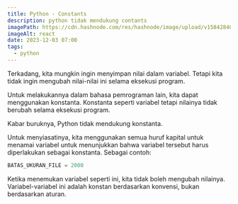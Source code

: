 ```yaml
---
title: Python - Constants
description: python tidak mendukung contants
imagePath: https://cdn.hashnode.com/res/hashnode/image/upload/v1584284080124/WSg9hzPr-.jpeg
imageAlt: react
date: 2023-12-03 07:00
tags:
  - python
---
```


Terkadang, kita mungkin ingin menyimpan nilai dalam variabel. Tetapi kita tidak ingin mengubah nilai-nilai ini selama eksekusi program. <br>

Untuk melakukannya dalam bahasa pemrograman lain, kita dapat menggunakan konstanta. Konstanta seperti variabel tetapi nilainya tidak berubah selama eksekusi program.

Kabar buruknya, Python tidak mendukung konstanta.

Untuk menyiasatinya, kita menggunakan semua huruf kapital untuk menamai variabel untuk menunjukkan bahwa variabel tersebut harus diperlakukan sebagai konstanta. Sebagai contoh:

```python
BATAS_UKURAN_FILE = 2000
```

Ketika menemukan variabel seperti ini, kita tidak boleh mengubah nilainya. Variabel-variabel ini adalah konstan berdasarkan konvensi, bukan berdasarkan aturan.
